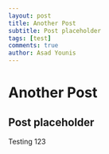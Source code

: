 ```yaml
---
layout: post
title: Another Post
subtitle: Post placeholder
tags: [test]
comments: true
author: Asad Younis
---
```

# Another Post
## Post placeholder

Testing 123